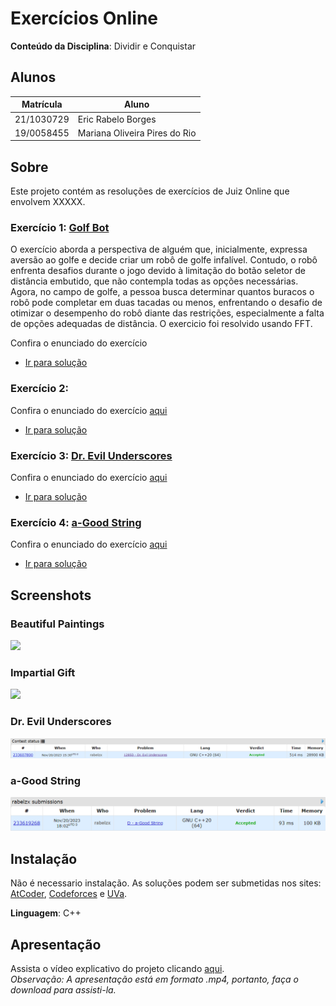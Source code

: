 # Exercícios Online

**Conteúdo da Disciplina**: Dividir e Conquistar <br>

## Alunos
|Matrícula | Aluno |
| -- | -- |
| 21/1030729  |  Eric Rabelo Borges |
| 19/0058455  |  Mariana Oliveira Pires do Rio |

## Sobre 
Este projeto contém as resoluções de exercícios de Juiz Online que envolvem XXXXX. 

### Exercício 1:  [Golf Bot](http://uva.onlinejudge.org/index.php?option=com_onlinejudge&Itemid=8&category=24&page=show_problem&problem=4744)
O exercício aborda a perspectiva de alguém que, inicialmente, expressa aversão ao golfe e decide criar um robô de golfe infalível. Contudo, o robô enfrenta desafios durante o jogo devido à limitação do botão seletor de distância embutido, que não contempla todas as opções necessárias. Agora, no campo de golfe, a pessoa busca determinar quantos buracos o robô pode completar em duas tacadas ou menos, enfrentando o desafio de otimizar o desempenho do robô diante das restrições, especialmente a falta de opções adequadas de distância.
O exercicio foi resolvido usando FFT.

Confira o enunciado do exercício []()

- [Ir para solução](Solutions/golf_bot.cpp)

### Exercício 2: []()


Confira o enunciado do exercício [aqui]()

- [Ir para solução]()
### Exercício 3: [Dr. Evil Underscores](https://codeforces.com/problemset/problem/1285/D)


Confira o enunciado do exercício [aqui](https://codeforces.com/problemset/problem/1285/D)

- [Ir para solução](Solutions/Dr.EvilUnderscores.cpp)

### Exercício 4: [a-Good String](https://codeforces.com/contest/1385/problem/D)


Confira o enunciado do exercício [aqui](https://codeforces.com/contest/1385/problem/D)

- [Ir para solução](Solutions/a-GoodString.cpp)


## Screenshots

### Beautiful Paintings
![](Assets/)

### Impartial Gift
![](Assets/)

### Dr. Evil Underscores
![](Assets/Dr.EvilUnderscores.png)

### a-Good String
![](Assets/aGoodString.cpp.png)

## Instalação 
Não é necessario instalação. As soluções podem ser submetidas nos sites: [AtCoder](https://atcoder.jp/), [Codeforces](https://codeforces.com/) e [UVa](https://onlinejudge.org).

**Linguagem**: C++<br>

## Apresentação
Assista o vídeo explicativo do projeto clicando [aqui](/). <br>
*Observação: A apresentação está em formato .mp4, portanto, faça o download para assisti-la.*